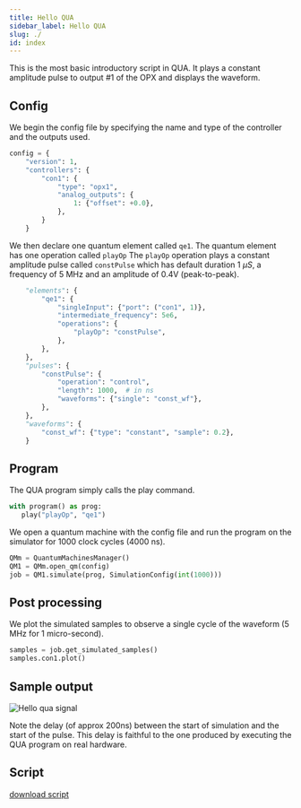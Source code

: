 ```yaml
---
title: Hello QUA
sidebar_label: Hello QUA
slug: ./
id: index
---
```


This is the most basic introductory script in QUA.
It plays a constant amplitude pulse to output #1 
of the OPX and displays the waveform.
  
## Config
We begin the config file by specifying the name and type of the controller
and the outputs used.

```python
config = {
    "version": 1,
    "controllers": {
        "con1": {
            "type": "opx1",
            "analog_outputs": {
                1: {"offset": +0.0},
            },
        }
    }
```


We then declare one quantum element called `qe1`.
The quantum element has one operation called `playOp`
The `playOp` operation plays a constant amplitude pulse
called `constPulse` which has default duration 1 $\mu S$, 
a frequency of 5 MHz and an amplitude of 0.4V (peak-to-peak).

```python
    "elements": {
        "qe1": {
            "singleInput": {"port": ("con1", 1)},
            "intermediate_frequency": 5e6,
            "operations": {
                "playOp": "constPulse",
            },
        },
    },
    "pulses": {
        "constPulse": {
            "operation": "control",
            "length": 1000,  # in ns
            "waveforms": {"single": "const_wf"},
        },
    },
    "waveforms": {
        "const_wf": {"type": "constant", "sample": 0.2},
    }
```

## Program 

The QUA program simply calls the play command.

```python
with program() as prog:
   play("playOp", "qe1")
```

We open a quantum machine with the config file and run the program on the simulator for 1000 clock cycles (4000 ns).

```python
QMm = QuantumMachinesManager()
QM1 = QMm.open_qm(config)
job = QM1.simulate(prog, SimulationConfig(int(1000)))
```

## Post processing

We plot the simulated samples to observe a single cycle of the waveform (5 MHz for 1 micro-second).   

```python
samples = job.get_simulated_samples()
samples.con1.plot()
```

## Sample output

![Hello qua signal](hello_qua.png "Hello qua")

Note the delay (of approx 200ns) between the start of simulation and the start of the pulse.
This delay is faithful to the one produced by executing the QUA program on real hardware.


## Script

[download script](hello_qua.py)
